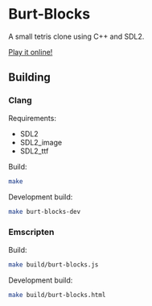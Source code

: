 # Burt-Blocks

A small tetris clone using C++ and SDL2.

[Play it online!](http://www.robertp.me/games/burt-blocks/index.html)

## Building

### Clang

Requirements:

* SDL2
* SDL2_image
* SDL2_ttf

Build:

```sh
make
```

Development build:

```sh
make burt-blocks-dev
```

### Emscripten

Build:

```sh
make build/burt-blocks.js
```

Development build:

```sh
make build/burt-blocks.html
```
